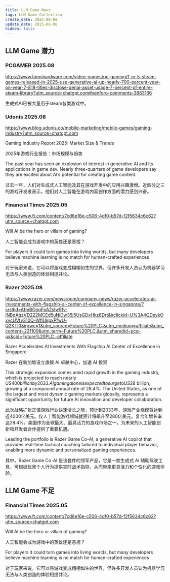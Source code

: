 ```yaml
---
title: LLM Game News
tags: LLM Game Collection
create_date: 2025-08-08
update_date: 2025-08-08
hidden: false
---
```


## LLM Game 潜力

### PCGAMER 2025.08

https://www.tomshardware.com/video-games/pc-gaming/1-in-5-steam-games-released-in-2025-use-generative-ai-up-nearly-700-percent-year-on-year-7-818-titles-disclose-genai-asset-usage-7-percent-of-entire-steam-library?utm_source=chatgpt.com#xenforo-comments-3883166

生成式AI已被大量用于steam各类游戏中。

### Udonis  2025.08

https://www.blog.udonis.co/mobile-marketing/mobile-games/gaming-industry?utm_source=chatgpt.com

Gaming Industry Report 2025: Market Size & Trends

2025年游戏行业报告：市场规模与趋势

The past year has seen an explosion of interest in generative AI and its applications in game dev. Nearly three-quarters of game developers say they are excited about AI’s potential for creating game content​.

过去一年，人们对生成式人工智能及其在游戏开发中的应用兴趣激增。近四分之三的游戏开发者表示，他们对人工智能在游戏内容创作方面的潜力感到兴奋。

### Financial Times 2025.05

https://www.ft.com/content/7cd6e16e-c506-4df0-b57d-f2f5634c6c62?utm_source=chatgpt.com

Will AI be the hero or villain of gaming?

人工智能会成为游戏中的英雄还是恶棍？

For players it could turn games into living worlds, but many developers believe machine learning is no match for human-crafted experiences

对于玩家来说，它可以将游戏变成栩栩如生的世界，但许多开发人员认为机器学习无法与人类创造的体验相提并论。

### Razer 2025.08

https://www.razer.com/newsroom/company-news/razer-accelerates-ai-investments-with-flagship-ai-center-of-excellence-in-singapore/?srsltid=AfmBOoqFpA2sIw9fv-INBdAqzVD222MCEd5uNiDw35j5UsGDxHkz8Drt&irclickid=U%3A4QDeykOxycUVty310Q-WfIUkpxPfwU-Q2KTI0&irgwc=1&utm_source=Future%20PLC.&utm_medium=affiliate&utm_content=221109&utm_term=Future%20PLC.&utm_sharedid=pcg-us&cid=Future%20PLC.-affiliate

Razer Accelerates AI Investments With Flagship AI Center of Excellence in Singapore

Razer 在新加坡设立旗舰 AI 卓越中心，加速 AI 投资

This strategic expansion comes amid rapid growth in the gaming industry, which is projected to reach nearly US$400 billion by 2033. AI gaming alone is expected to surge to US$28 billion, growing at a compound annual rate of 28.4%. The United States, as one of the largest and most dynamic gaming markets globally, represents a significant opportunity for future AI innovation and developer collaboration.

此次战略扩张正值游戏行业快速增长之际，预计到2033年，游戏产业规模将达到近4000亿美元。仅人工智能游戏领域就预计将飙升至280亿美元，复合年增长率达28.4%。美国作为全球最大、最具活力的游戏市场之一，为未来的人工智能创新和开发者合作提供了重要机遇。

Leading the portfolio is Razer Game Co-AI, a generative AI copilot that provides real-time tactical coaching tailored to individual player behavior, enabling more dynamic and personalized gaming experiences.

其中，Razer Game Co-AI 是该套件的领军产品，它是一款生成式 AI 辅助驾驶工具，可根据玩家个人行为提供实时战术指导，从而带来更具活力和个性化的游戏体验。


## LLM Game 不足

### Financial Times 2025.05

https://www.ft.com/content/7cd6e16e-c506-4df0-b57d-f2f5634c6c62?utm_source=chatgpt.com

Will AI be the hero or villain of gaming?

人工智能会成为游戏中的英雄还是恶棍？

For players it could turn games into living worlds, but many developers believe machine learning is no match for human-crafted experiences

对于玩家来说，它可以将游戏变成栩栩如生的世界，但许多开发人员认为机器学习无法与人类创造的体验相提并论。